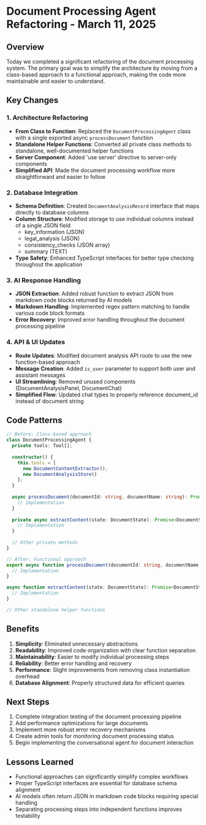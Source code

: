 # Document Processing Agent Refactoring - March 11, 2025

## Overview

Today we completed a significant refactoring of the document processing system. The primary goal was to simplify the architecture by moving from a class-based approach to a functional approach, making the code more maintainable and easier to understand.

## Key Changes

### 1. Architecture Refactoring

- **From Class to Function**: Replaced the `DocumentProcessingAgent` class with a single exported async `processDocument` function
- **Standalone Helper Functions**: Converted all private class methods to standalone, well-documented helper functions
- **Server Component**: Added 'use server' directive to server-only components
- **Simplified API**: Made the document processing workflow more straightforward and easier to follow

### 2. Database Integration

- **Schema Definition**: Created `DocumentAnalysisRecord` interface that maps directly to database columns
- **Column Structure**: Modified storage to use individual columns instead of a single JSON field
  - key_information (JSON)
  - legal_analysis (JSON)
  - consistency_checks (JSON array)
  - summary (TEXT)
- **Type Safety**: Enhanced TypeScript interfaces for better type checking throughout the application

### 3. AI Response Handling

- **JSON Extraction**: Added robust function to extract JSON from markdown code blocks returned by AI models
- **Markdown Handling**: Implemented regex pattern matching to handle various code block formats
- **Error Recovery**: Improved error handling throughout the document processing pipeline

### 4. API & UI Updates

- **Route Updates**: Modified document analysis API route to use the new function-based approach
- **Message Creation**: Added `is_user` parameter to support both user and assistant messages
- **UI Streamlining**: Removed unused components (DocumentAnalysisPanel, DocumentChat)
- **Simplified Flow**: Updated chat types to properly reference document_id instead of document string

## Code Patterns

```typescript
// Before: Class-based approach
class DocumentProcessingAgent {
  private tools: Tool[];
  
  constructor() {
    this.tools = [
      new DocumentContentExtractor(),
      new DocumentAnalysisStore()
    ];
  }
  
  async processDocument(documentId: string, documentName: string): Promise<DocumentState> {
    // Implementation
  }
  
  private async extractContent(state: DocumentState): Promise<DocumentState> {
    // Implementation
  }
  
  // Other private methods
}

// After: Functional approach
export async function processDocument(documentId: string, documentName: string): Promise<DocumentState> {
  // Implementation
}

async function extractContent(state: DocumentState): Promise<DocumentState> {
  // Implementation
}

// Other standalone helper functions
```

## Benefits

1. **Simplicity**: Eliminated unnecessary abstractions
2. **Readability**: Improved code organization with clear function separation
3. **Maintainability**: Easier to modify individual processing steps
4. **Reliability**: Better error handling and recovery
5. **Performance**: Slight improvements from removing class instantiation overhead
6. **Database Alignment**: Properly structured data for efficient queries

## Next Steps

1. Complete integration testing of the document processing pipeline
2. Add performance optimizations for large documents
3. Implement more robust error recovery mechanisms
4. Create admin tools for monitoring document processing status
5. Begin implementing the conversational agent for document interaction

## Lessons Learned

- Functional approaches can significantly simplify complex workflows
- Proper TypeScript interfaces are essential for database schema alignment
- AI models often return JSON in markdown code blocks requiring special handling
- Separating processing steps into independent functions improves testability
